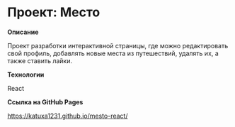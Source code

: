 # Проект: Место

**Описание**

Проект разработки интерактивной страницы, где можно редактировать свой профиль, добавлять новые места из путешествий, удалять их, а также ставить лайки.

**Технологии**

React

**Ссылка на GitHub Pages**

https://katuxa1231.github.io/mesto-react/
